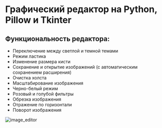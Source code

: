 # Графический редактор на Python, Pillow и Tkinter
## Функциональность редактора:
- Переключение между светлой и темной темами
- Режим ластика
- Изменение размера кисти
- Сохранение и открытие изображений (с автоматическим сохранением расширения)
- Очистка холста
- Масштабирование изображения
- Черно-белый режим
- Розовый и голубой фильтры
- Обрезка изображения
- Отражение по горизонтали
- Поворот изображения

![image_editor](https://github.com/Rinsey24/image-editor/blob/main/photo1715547136.jpeg)
